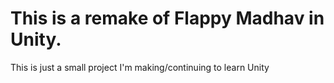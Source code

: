 # This is a remake of Flappy Madhav in Unity.
This is just a small project I'm making/continuing to learn Unity
